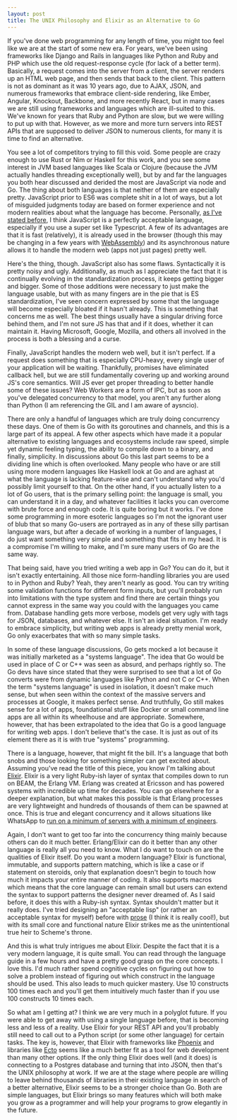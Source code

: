 ```yaml
---
layout: post
title: The UNIX Philosophy and Elixir as an Alternative to Go 
---
```


If you've done web programming for any length of time, you might too feel like we are at the start of some new era. For years, we've been using frameworks like Django and Rails in languages like Python and Ruby and PHP which use the old request-response cycle (for lack of a better term). Basically, a request comes into the server from a client, the server renders up an HTML web page, and then sends that back to the client. This pattern is not as dominant as it was 10 years ago, due to AJAX, JSON, and numerous frameworks that embrace client-side rendering, like Ember, Angular, Knockout, Backbone, and more recently React, but in many cases we are still using frameworks and languages which are ill-suited to this. We've known for years that Ruby and Python are slow, but we were willing to put up with that. However, as we more and more turn servers into REST APIs that are supposed to deliver JSON to numerous clients, for many it is time to find an alternative.

You see a lot of competitors trying to fill this void. Some people are crazy enough to use Rust or Nim or Haskell for this work, and you see some interest in JVM based languages like Scala or Clojure (because the JVM actually handles threading exceptionally well), but by and far the languages you both hear discussed and derided the most are JavaScript via node and Go. The thing about both languages is that neither of them are especially pretty. JavaScript prior to ES6 was complete shit in a lot of ways, but a lot of misguided judgments today are based on former experience and not modern realities about what the language has become. Personally, [as I've stated before](http://lebo.io/2015/03/02/steve-yegges-next-big-language-revisited.html), I think JavaScript is a perfectly acceptable language, especially if you use a super set like Typescript. A few of its advantages are that it is fast (relatively), it is already used in the browser (though this may be changing in a few years with [WebAssembly](https://brendaneich.com/2015/06/from-asm-js-to-webassembly/)) and its asynchronous nature allows it to handle the modern web (apps not just pages) pretty well. 

Here's the thing, though. JavaScript also has some flaws. Syntactically it is pretty noisy and ugly. Additionally, as much as I appreciate the fact that it is continually evolving in the standardization process, it keeps getting bigger and bigger. Some of those additions were necessary to just make the language usable, but with as many fingers are in the pie that is ES standardization, I've seen concern expressed by some that the language will become especially bloated if it hasn't already. This is something that concerns me as well. The best things usually have a singular driving force behind them, and I'm not sure JS has that and if it does, whether it can maintain it. Having Microsoft, Google, Mozilla, and others all involved in the process is both a blessing and a curse. 

Finally, JavaScript handles the modern web well, but it isn't perfect. If a request does something that is especially CPU-heavy, every single user of your application will be waiting. Thankfully, promises have eliminated callback hell, but we are still fundamentally covering up and working around JS's core semantics. Will JS ever get proper threading to better handle some of these issues? Web Workers are a form of IPC, but as soon as you've delegated concurrency to that model, you aren't any further along than Python (I am referencing the GIL and I am aware of aysncio).

There are only a handful of languages which are truly doing concurrency these days. One of them is Go with its goroutines and channels, and this is a large part of its appeal. A few other aspects which have made it a popular alternative to existing languages and ecosystems include raw speed, simple yet dynamic feeling typing, the ability to compile down to a binary, and finally, simplicity. In discussions about Go this last part seems to be a dividing line which is often overlooked. Many people who have or are still using more modern languages like Haskell look at Go and are aghast at what the language is lacking feature-wise and can't understand why you'd possibly limit yourself to that. On the other hand, if you actually listen to a lot of Go users, that is the primary selling point: the language is small, you can understand it in a day, and whatever facilities it lacks you can overcome with brute force and enough code. It is quite boring but it works. I've done some programming in more esoteric languages so I'm not the ignorant user of blub that so many Go-users are portrayed as in any of these silly partisan language wars, but after a decade of working in a number of languages, I do just want something very simple and something that fits in my head. It is a compromise I'm willing to make, and I'm sure many users of Go are the same way. 

That being said, have you tried writing a web app in Go? You can do it, but it isn't exactly entertaining. All those nice form-handling libraries you are used to in Python and Ruby? Yeah, they aren't nearly as good. You can try writing some validation functions for different form inputs, but you'll probably run into limitations with the type system and find there are certain things you cannot express in the same way you could with the languages you came from. Database handling gets more verbose, models get very ugly with tags for JSON, databases, and whatever else. It isn't an ideal situation. I'm ready to embrace simplicity, but writing web apps is already pretty menial work, Go only exacerbates that with so many simple tasks. 

In some of these language discussions, Go gets mocked a lot because it was initially marketed as a "systems language". The idea that Go would be used in place of C or C++ was seen as absurd, and perhaps rightly so. The Go devs have since stated that they were surprised to see that a lot of Go converts were from dynamic languages like Python and not C or C++. When the term "systems language" is used in isolation, it doesn't make much sense, but when seen within the context of the massive servers and processes at Google, it makes perfect sense. And truthfully, Go still makes sense for a lot of apps, foundational stuff like Docker or small command line apps are all within its wheelhouse and are appropriate. Somewhere, however, that has been extrapolated to the idea that Go is a good language for writing web apps. I don't believe that's the case. It is just as out of its element there as it is with true "systems" programming. 

There is a language, however, that might fit the bill. It's a language that both snobs and those looking for something simpler can get excited about. Assuming you've read the title of this piece, you know I'm talking about [Elixir](http://elixir-lang.org/). Elixir is a very light Ruby-ish layer of syntax that compiles down to run on BEAM, the Erlang VM. Erlang was created at Ericsson and has powered systems with incredible up time for decades. You can go elsewhere for a deeper explanation, but what makes this possible is that Erlang processes are very lightweight and hundreds of thousands of them can be spawned at once. This is true and elegant concurrency and it allows situations like WhatsApp to [run on a minimum of servers with a minimum of engineers](https://www.google.com/search?q=whatsapp+erlang&gws_rd=ssl).   

Again, I don't want to get too far into the concurrency thing mainly because others can do it much better. Erlang/Elixir can do it better than any other language is really all you need to know. What I do want to touch on are the qualities of Elixir itself. Do you want a modern language? Elixir is functional, immutable, and supports pattern matching, which is like a case or if statement on steroids, only that explanation doesn't begin to touch how much it impacts your entire manner of coding. It also supports macros which means that the core language can remain small but users can extend the syntax to support patterns the designer never dreamed of. As I said before, it does this with a Ruby-ish syntax. Syntax shouldn't matter but it really does. I've tried designing an "acceptable lisp" (or rather an acceptable syntax for myself) before with [prose](https://github.com/aaron-lebo/prose) (I think it is really cool!), but with its small core and functional nature Elixir strikes me as the unintentional true heir to Scheme's throne.    

And this is what truly intrigues me about Elixir. Despite the fact that it is a very modern language, it is quite small. You can read through the language guide in a few hours and have a pretty good grasp on the core concepts. I love this. I'd much rather spend cognitive cycles on figuring out how to solve a problem instead of figuring out which construct in the language should be used. This also leads to much quicker mastery. Use 10 constructs 100 times each and you'll get them intuitively much faster than if you use 100 constructs 10 times each. 

So what am I getting at? I think we are very much in a polyglot future. If you were able to get away with using a single language before, that is becoming less and less of a reality. Use Elixir for your REST API and you'll probably still need to call out to a Python script (or some other language) for certain tasks. The key is, however, that Elixir with frameworks like [Phoenix](http://www.phoenixframework.org/) and libraries like [Ecto](https://github.com/elixir-lang/ecto) seems like a much better fit as a tool for web development than many other options. If the only thing Elixir does well (and it does) is connecting to a Postgres database and turning that into JSON, then that's the UNIX philosophy at work. If we are at the stage where people are willing to leave behind thousands of libraries in their existing language in search of a better alternative, Elixir seems to be a stronger choice than Go. Both are simple languages, but Elixir brings so many features which will both make you grow as a programmer and will help your programs to grow elegantly in the future. 
